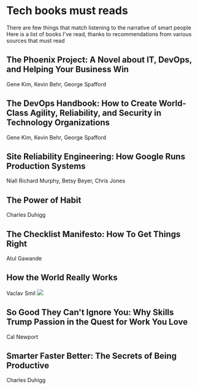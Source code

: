 # Tech books must reads

There are few things that match listening to the narrative of smart people
Here is a list of books I've read, thanks to recommendations from various sources that must read

## The Phoenix Project: A Novel about IT, DevOps, and Helping Your Business Win
Gene Kim, Kevin Behr, George Spafford 


## The DevOps Handbook: How to Create World-Class Agility, Reliability, and Security in Technology Organizations
Gene Kim, Kevin Behr, George Spafford 


## Site Reliability Engineering: How Google Runs Production Systems
Niall Richard Murphy, Betsy Beyer, Chris Jones 






## The Power of Habit 
Charles Duhigg

## The Checklist Manifesto: How To Get Things Right
Atul Gawande


## How the World Really Works
Vaclav Smil
![](raoconnor.github.io/docs/assets/images/How-the-World-Really-Works.png)

## So Good They Can't Ignore You: Why Skills Trump Passion in the Quest for Work You Love
Cal Newport

## Smarter Faster Better: The Secrets of Being Productive
Charles Duhigg
 
